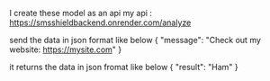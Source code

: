 I create these model as an api
my api : https://smsshieldbackend.onrender.com/analyze

send the data in json format like below
{
    "message": "Check out my website: https://mysite.com"
}

it returns the data in json fromat like below
{
    "result": "Ham"
}
